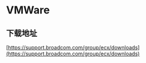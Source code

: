 # VMWare

## 下载地址

[https://support.broadcom.com/group/ecx/downloads](https://support.broadcom.com/group/ecx/downloads)